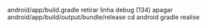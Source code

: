 android/app/build.gradle
retirar linha debug (134)
apagar android/app/build/output/bundle/release
cd android
gradle realise

